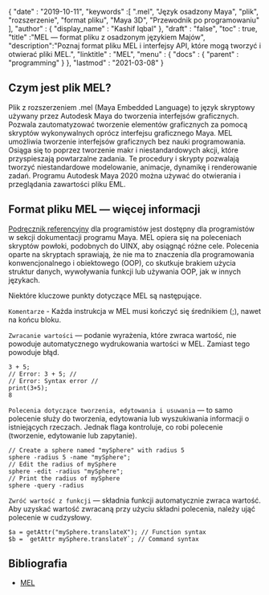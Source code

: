 {
  "date" : "2019-10-11",
  "keywords" :[ ".mel", "Język osadzony Maya", "plik", "rozszerzenie", "format pliku", "Maya 3D", "Przewodnik po programowaniu" ],
  "author" : {
    "display_name" : "Kashif Iqbal"
},
  "draft" : "false",
  "toc" : true,
  "title" :"MEL — format pliku z osadzonym językiem Majów",
  "description":"Poznaj format pliku MEL i interfejsy API, które mogą tworzyć i otwierać pliki MEL.",
  "linktitle" : "MEL",
  "menu" : {
    "docs" : {
      "parent" : "programming"
}
},
  "lastmod" : "2021-03-08"
}

## Czym jest plik MEL?

Plik z rozszerzeniem .mel (Maya Embedded Language) to język skryptowy używany przez Autodesk Maya do tworzenia interfejsów graficznych. Pozwala zautomatyzować tworzenie elementów graficznych za pomocą skryptów wykonywalnych oprócz interfejsu graficznego Maya. MEL umożliwia tworzenie interfejsów graficznych bez nauki programowania. Osiąga się to poprzez tworzenie makr i niestandardowych akcji, które przyspieszają powtarzalne zadania. Te procedury i skrypty pozwalają tworzyć niestandardowe modelowanie, animacje, dynamikę i renderowanie zadań. Programu Autodesk Maya 2020 można używać do otwierania i przeglądania zawartości pliku EML.

## Format pliku MEL — więcej informacji

[Podręcznik referencyjny](https://download.autodesk.com/us/maya/2009help/index.html?url=Glossary_M_.mb_file_format.htm,topicNumber=d0e193865) dla programistów jest dostępny dla programistów w sekcji dokumentacji programu Maya. MEL opiera się na poleceniach skryptów powłoki, podobnych do UINX, aby osiągnąć różne cele. Polecenia oparte na skryptach sprawiają, że nie ma to znaczenia dla programowania konwencjonalnego i obiektowego (OOP), co skutkuje brakiem użycia struktur danych, wywoływania funkcji lub używania OOP, jak w innych językach.

Niektóre kluczowe punkty dotyczące MEL są następujące.

`Komentarze` - Każda instrukcja w MEL musi kończyć się średnikiem (;), nawet na końcu bloku.

`Zwracanie wartości` — podanie wyrażenia, które zwraca wartość, nie powoduje automatycznego wydrukowania wartości w MEL. Zamiast tego powoduje błąd.
```
3 + 5;
// Error: 3 + 5; //
// Error: Syntax error //
print(3+5);
8
```
`Polecenia dotyczące tworzenia, edytowania i usuwania` — to samo polecenie służy do tworzenia, edytowania lub wyszukiwania informacji o istniejących rzeczach. Jednak flaga kontroluje, co robi polecenie (tworzenie, edytowanie lub zapytanie).

```
// Create a sphere named "mySphere" with radius 5
sphere -radius 5 -name "mySphere";
// Edit the radius of mySphere
sphere -edit -radius "mySphere";
// Print the radius of mySphere
sphere -query -radius

```
`Zwróć wartość z funkcji` — składnia funkcji automatycznie zwraca wartość. Aby uzyskać wartość zwracaną przy użyciu składni polecenia, należy ująć polecenie w cudzysłowy.

```
$a = getAttr("mySphere.translateX"); // Function syntax
$b = `getAttr mySphere.translateY`; // Command syntax
```

## Bibliografia

* [MEL](https://download.autodesk.com/us/maya/2009help/index.html?url=Glossary_M_.mb_file_format.htm,topicNumber=d0e193865)

